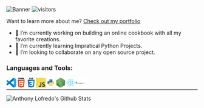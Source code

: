 ![Banner](https://user-images.githubusercontent.com/86216676/155763310-17a9691b-e9ac-423c-a08c-0c88de7be162.png)
![visitors](https://visitor-badge.glitch.me/badge?page_id=Lofredoa1)

<!--
**Lofredoa1/Lofredoa1** is a ✨ _special_ ✨ repository because its `README.md` (this file) appears on your GitHub profile.

Here are some ideas to get you started:
-->
Want to learn more about me? [Check out my portfolio](https://my-portfolio-lofredo.vercel.app/)

- 🔭 I’m currently working on building an online cookbook with all my favorite creations.
- 🌱 I’m currently learning Impratical Python Projects.
- 👯 I’m looking to collaborate on any open source project. 

<!-- - 💬 Ask me about ...
- 📫 How to reach me: ...
- 😄 Pronouns: ...
- ⚡ Fun fact: ... -->

<!-- ### Connect with Me:
[<img align="left" alt="LinkedIn" width="26px" fill="#0A66C2" src="https://cdn.jsdelivr.net/npm/simple-icons@v6/icons/linkedin.svg" />][linkedin] `#0A66C2`

<br /> -->

### Languages and Tools:
<img align="left" alt="Visual Studio Code" width="26px" src="https://raw.githubusercontent.com/github/explore/80688e429a7d4ef2fca1e82350fe8e3517d3494d/topics/visual-studio-code/visual-studio-code.png" />
<img align="left" alt="HTML5" width="26px" src="https://raw.githubusercontent.com/github/explore/80688e429a7d4ef2fca1e82350fe8e3517d3494d/topics/html/html.png" />
<img align="left" alt="CSS3" width="26px" src="https://raw.githubusercontent.com/github/explore/80688e429a7d4ef2fca1e82350fe8e3517d3494d/topics/css/css.png" />
<img align="left" alt="Javascript" width="26px" src="https://raw.githubusercontent.com/github/explore/80688e429a7d4ef2fca1e82350fe8e3517d3494d/topics/javascript/javascript.png" />
<img align="left" alt="Python3" width="26px" src="https://raw.githubusercontent.com/github/explore/80688e429a7d4ef2fca1e82350fe8e3517d3494d/topics/python/python.png" />
<img align="left" alt="nodejs" width="26px" src="https://raw.githubusercontent.com/github/explore/80688e429a7d4ef2fca1e82350fe8e3517d3494d/topics/nodejs/nodejs.png" />
<img align="left" alt="React" width="26px" src="https://raw.githubusercontent.com/github/explore/80688e429a7d4ef2fca1e82350fe8e3517d3494d/topics/react/react.png" />
<img align="left" alt="Mongodb" width="26px" src="https://raw.githubusercontent.com/github/explore/80688e429a7d4ef2fca1e82350fe8e3517d3494d/topics/mongodb/mongodb.png" />

<br />

---

<img align="left" alt="Anthony Lofredo's Github Stats" src="https://github-readme-stats.vercel.app/api?username=Lofredoa1&show_icons=true&hide_border=treue" />

[linkedin]: https://www.linkedin.com/in/anthony-lofredo/
